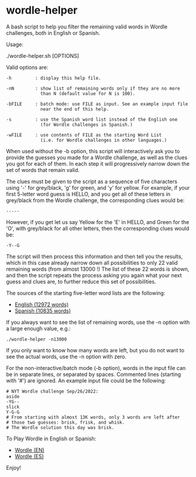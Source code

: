 # wordle-helper
A bash script to help you filter the remaining valid words in Wordle
challenges, both in English or Spanish.

Usage:

./wordle-helper.sh [OPTIONS]

Valid options are:

    -h         : display this help file.

    -nN        : show list of remaining words only if they are no more
                 than N (default value for N is 100).

    -bFILE     : batch mode: use FILE as input. See an example input file
                 near the end of this help.

    -s         : use the Spanish word list instead of the English one
                 (for Wordle challenges in Spanish.)

    -wFILE     : use contents of FILE as the starting Word List
                 (i.e. for Wordle challenges in other languages.)

When used without the -b option, this script will interactively ask you to
provide the guesses you made for a Wordle challenge, as well as the clues
you got for each of them. In each step it will progressively narrow down
the set of words that remain valid.

The clues must be given to the script as a sequence of five characters
using '-' for grey/black, 'g' for green, and 'y' for yellow. For example,
if your first 5-letter word guess is HELLO, and you get all of these
letters in grey/black from the Wordle challenge, the corresponding clues
would be:

    -----

However, if you get let us say Yellow for the 'E' in HELLO, and Green
for the 'O', with grey/black for all other letters, then the
corresponding clues would be:

    -Y--G

The script will then process this information and then tell you the results,
which in this case already narrow down all possibilities to only 22 valid
remaining words (from almost 13000 !) The list of these 22 words is shown,
and then the script repeats the process asking you again what your next
guess and clues are, to further reduce this set of possibilities.

The sources of the starting five-letter word lists are the following:
- [English (12972 words)](https://github.com/coolbutuseless/wordle/blob/main/R/words.R)
- [Spanish (10835 words)](https://www.listasdepalabras.es/palabras5letras.htm)

If you always want to see the list of remaining words, use the -n option 
with a large enough value, e.g.:

    ./wordle-helper -n13000

If you only want to know how many words are left, but you do not want to
see the actual words, use the -n option with zero.

For the non-interactive/batch mode (-b option), words in the input
file can be in separate lines, or separated by spaces. Commented
lines (starting with '#') are ignored. An example input file could be
the following:

    # NYT Wordle challenge Sep/26/2022:
    aside
    -YG--
    slick
    Y-G-G
    # From starting with almost 13K words, only 3 words are left after
    # those two guesses: brisk, frisk, and whisk.
    # The Wordle solution this day was brisk.

To Play Wordle in English or Spanish:
- [Wordle (EN)](https://www.nytimes.com/games/wordle/index.html)
- [Wordle (ES)](https://wordle.danielfrg.com/)

Enjoy!
